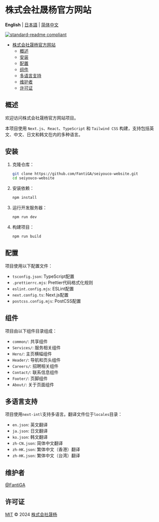 # 株式会社晟杨官方网站

**English** | [日本語](README.ja.md) | [简体中文](README.zh-CN.md)

[![standard-readme compliant](https://img.shields.io/badge/standard--readme-OK-green.svg?style=flat-square)](https://github.com/RichardLitt/standard-readme)

- [株式会社晟杨官方网站](#株式会社晟杨官方网站)
  - [概述](#概述)
  - [安装](#安装)
  - [配置](#配置)
  - [组件](#组件)
  - [多语言支持](#多语言支持)
  - [维护者](#维护者)
  - [许可证](#许可证)

## 概述

欢迎访问株式会社晟杨官方网站项目。

本项目使用 `Next.js`、`React`、`TypeScript` 和 `Tailwind CSS` 构建，支持包括英文、中文、日文和韩文在内的多种语言。

## 安装

1. 克隆仓库：

   ```sh
   git clone https://github.com/FantiGA/seiyouco-website.git
   cd seiyouco-website
   ```

2. 安装依赖：

   ```sh
   npm install
   ```

3. 运行开发服务器：

   ```sh
   npm run dev
   ```

4. 构建项目：

   ```sh
   npm run build
   ```

## 配置

项目使用以下配置文件：

- `tsconfig.json`: TypeScript配置
- `.prettierrc.mjs`: Prettier代码格式化规则
- `eslint.config.mjs`: ESLint配置
- `next.config.ts`: Next.js配置
- `postcss.config.mjs`: PostCSS配置

## 组件

项目由以下组件目录组成：

- `common/`: 共享组件
- `Services/`: 服务相关组件
- `Hero/`: 主页横幅组件
- `Header/`: 导航和页头组件
- `Careers/`: 招聘相关组件
- `Contact/`: 联系信息组件
- `Footer/`: 页脚组件
- `About/`: 关于页面组件

## 多语言支持

项目使用`next-intl`支持多语言。翻译文件位于`locales`目录：

- `en.json`: 英文翻译
- `ja.json`: 日文翻译
- `ko.json`: 韩文翻译
- `zh-CN.json`: 简体中文翻译
- `zh-HK.json`: 繁体中文（香港）翻译
- `zh-HK.json`: 繁体中文（台湾）翻译

## 维护者

[@FantiGA](https://github.com/FantiGA)

## 许可证

[MIT](LICENSE) © 2024 [株式会社晟杨](https://seiyouco.com)

